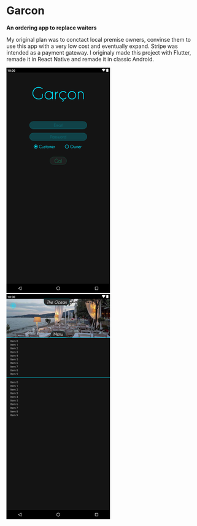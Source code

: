 # Garcon
**An ordering app to replace waiters**

My original plan was to conctact local premise owners, convinse them to use this app with a very low cost and eventually expand. Stripe was intended as a payment gateway. I originaly made this project with Flutter, remade it in React Native and remade it in classic Android.

![](./1.png)![](./2.png)
